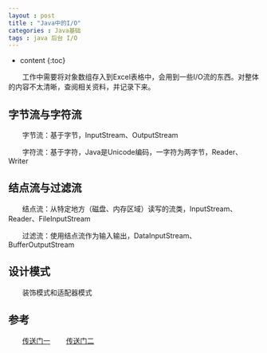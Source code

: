 ```yaml
---
layout : post
title : "Java中的I/O"
categories : Java基础
tags : java 后台 I/O
---
```


* content
{:toc}

　　工作中需要将对象数组存入到Excel表格中，会用到一些I/O流的东西。对整体的内容不太清晰，查阅相关资料，并记录下来。




## 字节流与字符流

　　字节流：基于字节，InputStream、OutputStream

　　字符流：基于字符，Java是Unicode编码，一字符为两字节，Reader、Writer

## 结点流与过滤流

　　结点流：从特定地方（磁盘、内存区域）读写的流类，InputStream、Reader、FileInputStream 

　　过滤流：使用结点流作为输入输出，DataInputStream、BufferOutputStream

## 设计模式

　　装饰模式和适配器模式

## 参考
　　[传送门一](http://blog.csdn.net/hguisu/article/details/7418161)
　　[传送门二](http://www.cnblogs.com/zhxiang/archive/2011/10/14/2212496.html)